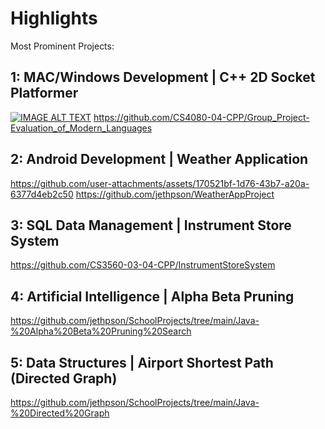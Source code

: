 # Highlights
Most Prominent Projects:

## 1: MAC/Windows Development | C++ 2D Socket Platformer
[![IMAGE ALT TEXT](https://github.com/user-attachments/assets/465fef14-0fb6-4647-ae2a-0e8cbb0db83c)](https://drive.google.com/file/d/1wL0rfFSasSfZPd6I8XLB80nMRxZcUQQH/view?usp=sharing "Video Title")
https://github.com/CS4080-04-CPP/Group_Project-Evaluation_of_Modern_Languages

## 2: Android Development | Weather Application
https://github.com/user-attachments/assets/170521bf-1d76-43b7-a20a-6377d4eb2c50
https://github.com/jethpson/WeatherAppProject

## 3: SQL Data Management | Instrument Store System
https://github.com/CS3560-03-04-CPP/InstrumentStoreSystem

## 4: Artificial Intelligence | Alpha Beta Pruning
https://github.com/jethpson/SchoolProjects/tree/main/Java-%20Alpha%20Beta%20Pruning%20Search
   
## 5: Data Structures | Airport Shortest Path (Directed Graph)
https://github.com/jethpson/SchoolProjects/tree/main/Java-%20Directed%20Graph
